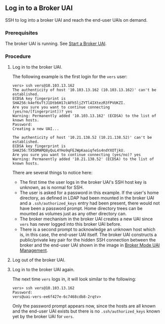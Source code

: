 
## Log in to a Broker UAI

SSH to log into a broker UAI and reach the end-user UAIs on demand.

### Prerequisites

The broker UAI is running. See [Start a Broker UAI](Start_a_Broker_UAI.md).

### Procedure

1. Log in to the broker UAI.

    The following example is the first login for the `vers` user:

    ```
    vers> ssh vers@10.103.13.162
    The authenticity of host '10.103.13.162 (10.103.13.162)' can't be established.
    ECDSA key fingerprint is SHA256:k4ef6vTtJ1Dtb6H17cAFh5ljZYTl4IXtezR3fPVUKZI.
    Are you sure you want to continue connecting (yes/no/[fingerprint])? yes
    Warning: Permanently added '10.103.13.162' (ECDSA) to the list of known hosts.
    Password: 
    Creating a new UAI...

    The authenticity of host '10.21.138.52 (10.21.138.52)' can't be established.
    ECDSA key fingerprint is SHA256:TX5DMAMQ8yQuL4YHo9qFEJWpKaaiqfeSs4ndYXOTjkU.
    Are you sure you want to continue connecting (yes/no)? yes
    Warning: Permanently added '10.21.138.52' (ECDSA) to the list of known hosts.
    ```

    There are several things to notice here:
    * The first time the user logs in the broker UAI's SSH host key is unknown, as is normal for SSH.
    * The user is asked for a password in this example. If the user's home directory, as defined in LDAP had been mounted in the broker UAI and a `.ssh/authorized_keys` entry had been present, there would not have been a password prompt. Home directory trees can be mounted as volumes just as any other directory can.
    * The broker mechanism in the broker UAI creates a new UAI since `vers` has never logged into this broker UAI before.
    * There is a second prompt to acknowledge an unknown host which is, in this case, the end-user UAI itself. The broker UAI constructs a public/private key pair for the hidden SSH connection between the broker and the end-user UAI shown in the image in [Broker Mode UAI Management](Broker_Mode_UAI_Management.md).

1. Log out of the broker UAI.
   
1. Log in to the broker UAI again.
    
    The next time `vers` logs in, it will look similar to the following:

    ```
    vers> ssh vers@10.103.13.162
    Password: 
    vers@uai-vers-ee6f427e-6c7468cdb8-2rqtv> 
    ```

    Only the password prompt appears now, since the hosts are all known and the end-user UAI exists but there is no `.ssh/authorized_keys` known yet by the broker UAI for `vers`.